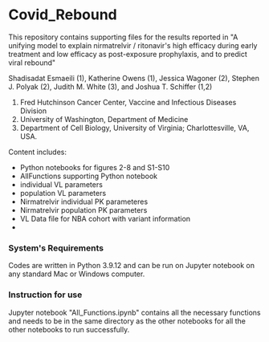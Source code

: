 # Covid_Rebound
This repository contains supporting files for the results reported in "A unifying model to explain nirmatrelvir / ritonavir's high efficacy during early treatment and low efficacy as post-exposure prophylaxis, and to predict viral rebound"

Shadisadat Esmaeili (1), Katherine Owens (1), Jessica Wagoner (2), Stephen J. Polyak (2), Judith M. White (3), and Joshua T. Schiffer (1,2)

1. Fred Hutchinson Cancer Center, Vaccine and Infectious Diseases Division
2. University of Washington, Department of Medicine
3. Department of Cell Biology, University of Virginia; Charlottesville, VA, USA.


Content includes:
   - Python notebooks for figures 2-8 and S1-S10
   - AllFunctions supporting Python notebook
   - individual VL parameters
   - population VL parameters
   - Nirmatrelvir individual PK parameteres
   - Nirmatrelvir population PK parameters
   - VL Data file for NBA cohort with variant information
   - 
### System's Requirements

Codes are written in Python 3.9.12 and can be run on Jupyter notebook on any standard Mac or Windows computer.

### Instruction for use

Jupyter notebook "All_Functions.ipynb" contains all the necessary functions and needs to be in the same directory as the other notebooks for all the other notebooks to run successfully.


